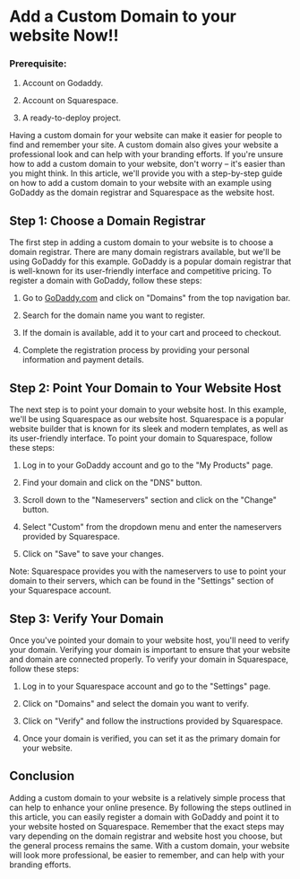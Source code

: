 # Add a Custom Domain to your website Now!!

### Prerequisite:

1. Account on Godaddy.
    
2. Account on Squarespace.
    
3. A ready-to-deploy project.
    

Having a custom domain for your website can make it easier for people to find and remember your site. A custom domain also gives your website a professional look and can help with your branding efforts. If you're unsure how to add a custom domain to your website, don't worry – it's easier than you might think. In this article, we'll provide you with a step-by-step guide on how to add a custom domain to your website with an example using GoDaddy as the domain registrar and Squarespace as the website host.

## Step 1: Choose a Domain Registrar

The first step in adding a custom domain to your website is to choose a domain registrar. There are many domain registrars available, but we'll be using GoDaddy for this example. GoDaddy is a popular domain registrar that is well-known for its user-friendly interface and competitive pricing. To register a domain with GoDaddy, follow these steps:

1. Go to [GoDaddy.com](http://GoDaddy.com) and click on "Domains" from the top navigation bar.
    
2. Search for the domain name you want to register.
    
3. If the domain is available, add it to your cart and proceed to checkout.
    
4. Complete the registration process by providing your personal information and payment details.
    

## Step 2: Point Your Domain to Your Website Host

The next step is to point your domain to your website host. In this example, we'll be using Squarespace as our website host. Squarespace is a popular website builder that is known for its sleek and modern templates, as well as its user-friendly interface. To point your domain to Squarespace, follow these steps:

1. Log in to your GoDaddy account and go to the "My Products" page.
    
2. Find your domain and click on the "DNS" button.
    
3. Scroll down to the "Nameservers" section and click on the "Change" button.
    
4. Select "Custom" from the dropdown menu and enter the nameservers provided by Squarespace.
    
5. Click on "Save" to save your changes.
    

Note: Squarespace provides you with the nameservers to use to point your domain to their servers, which can be found in the "Settings" section of your Squarespace account.

## Step 3: Verify Your Domain

Once you've pointed your domain to your website host, you'll need to verify your domain. Verifying your domain is important to ensure that your website and domain are connected properly. To verify your domain in Squarespace, follow these steps:

1. Log in to your Squarespace account and go to the "Settings" page.
    
2. Click on "Domains" and select the domain you want to verify.
    
3. Click on "Verify" and follow the instructions provided by Squarespace.
    
4. Once your domain is verified, you can set it as the primary domain for your website.
    

## Conclusion

Adding a custom domain to your website is a relatively simple process that can help to enhance your online presence. By following the steps outlined in this article, you can easily register a domain with GoDaddy and point it to your website hosted on Squarespace. Remember that the exact steps may vary depending on the domain registrar and website host you choose, but the general process remains the same. With a custom domain, your website will look more professional, be easier to remember, and can help with your branding efforts.